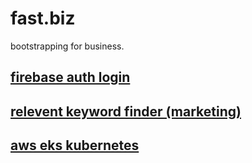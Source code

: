 # fast.biz
bootstrapping for business.

## [firebase auth login](https://github.com/dohyung97022/firebase-login)


## [relevent keyword finder (marketing)](https://github.com/dohyung97022/rel-kw)


## [aws eks kubernetes](https://docs.aws.amazon.com/eks/latest/userguide/getting-started.html)

